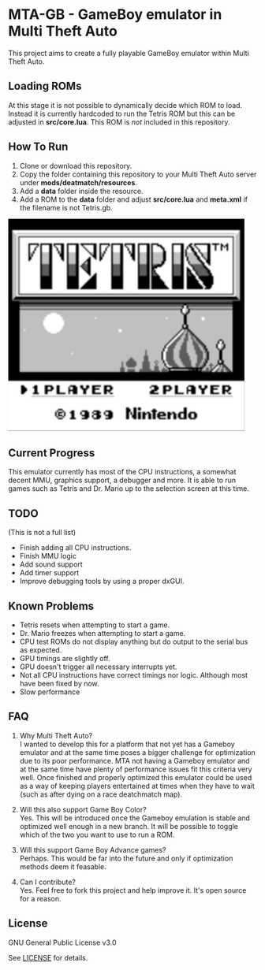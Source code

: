 # MTA-GB - GameBoy emulator in Multi Theft Auto
This project aims to create a fully playable GameBoy emulator within Multi Theft Auto.

## Loading ROMs
At this stage it is not possible to dynamically decide which ROM to load. Instead it is currently hardcoded to run the Tetris ROM but this can be adjusted in **src/core.lua**. This ROM is _not_ included in this repository.

## How To Run
1. Clone or download this repository.
2. Copy the folder containing this repository to your Multi Theft Auto server under **mods/deatmatch/resources**.
3. Add a **data** folder inside the resource.
4. Add a ROM to the **data** folder and adjust **src/core.lua** and **meta.xml** if the filename is not Tetris.gb.

![Tetris](/images/tetris.png)

## Current Progress
This emulator currently has most of the CPU instructions, a somewhat decent MMU, graphics support, a debugger and more. It is able to run games such as Tetris and Dr. Mario up to the selection screen at this time.

## TODO
(This is not a full list)
- Finish adding all CPU instructions.
- Finish MMU logic
- Add sound support
- Add timer support
- Improve debugging tools by using a proper dxGUI.

## Known Problems
- Tetris resets when attempting to start a game.
- Dr. Mario freezes when attempting to start a game.
- CPU test ROMs do not display anything but do output to the serial bus as expected.
- GPU timings are slightly off.
- GPU doesn't trigger all necessary interrupts yet.
- Not all CPU instructions have correct timings nor logic. Although most have been fixed by now.
- Slow performance

## FAQ
1. Why Multi Theft Auto?    
   I wanted to develop this for a platform that not yet has a Gameboy emulator and at the same time poses a bigger challenge for optimization due to its poor performance. MTA not having a Gameboy emulator and at the same time have plenty of performance issues fit this criteria very well. Once finished and properly optimized this emulator could be used as a way of keeping players entertained at times when they have to wait (such as after dying on a race deatchmatch map).
   
2. Will this also support Game Boy Color?    
   Yes. This will be introduced once the Gameboy emulation is stable and optimized well enough in a new branch. It will be possible to toggle which of the two you want to use to run a ROM.
   
3. Will this support Game Boy Advance games?    
   Perhaps. This would be far into the future and only if optimization methods deem it feasable.
   
4. Can I contribute?    
   Yes. Feel free to fork this project and help improve it. It's open source for a reason.

## License
GNU General Public License v3.0

See [LICENSE](LICENSE) for details.
